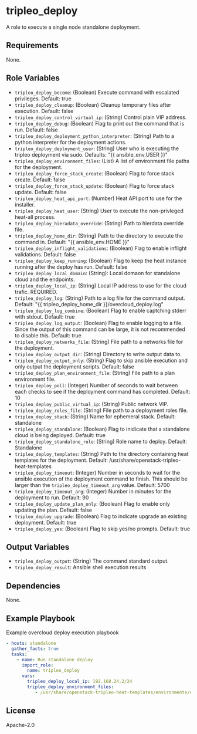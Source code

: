 tripleo_deploy
==============

A role to execute a single node standalone deployment.

Requirements
------------

None.

Role Variables
--------------

* `tripleo_deploy_become`: (Boolean) Execute command with escalated privileges. Default: true
* `tripleo_deploy_cleanup`: (Boolean) Cleanup temporary files after execution. Default: false
* `tripleo_deploy_control_virtual_ip`: (String) Control plain VIP address.
* `tripleo_deploy_debug`: (Boolean) Flag to print out the command that is run. Default: false
* `tripleo_deploy_deployment_python_interpreter`: (String) Path to a python interpreter for the deployment actions.
* `tripleo_deploy_deployment_user`: (String) User who is executing the tripleo deployment via sudo. Defaults: "{{ ansible_env.USER }}"
* `tripleo_deploy_environment_files`: (List) A list of environment file paths for the deployment.
* `tripleo_deploy_force_stack_create`: (Boolean) Flag to force stack create. Default: false
* `tripleo_deploy_force_stack_update`: (Boolean) Flag to force stack update. Default: false
* `tripleo_deploy_heat_api_port`: (Number) Heat API port to use for the installer.
* `tripleo_deploy_heat_user`: (String) User to execute the non-privleged heat-all process.
* `tripleo_deploy_hieradata_override`: (String) Path to hierdata override file.
* `tripleo_deploy_home_dir`: (String) Path to the directory to execute the command in. Default: "{{ ansible_env.HOME }}"
* `tripleo_deploy_inflight_validations`: (Boolean) Flag to enable inflight validations. Default: false
* `tripleo_deploy_keep_running`: (Boolean) Flag to keep the heat instance running after the deploy has run. Default: false
* `tripleo_deploy_local_domain`: (String): Local domaon for standalone cloud and the endpoints.
* `tripleo_deploy_local_ip`: (String) Local IP address to use for the cloud trafic. REQUIRED.
* `tripleo_deploy_log`: (String) Path to a log file for the command output. Default: "{{ tripleo_deploy_home_dir }}/overcloud_deploy.log"
* `tripleo_deploy_log_combine`: (Boolean) Flag to enable captching stderr with stdout. Default: true
* `tripleo_deploy_log_output`: (Boolean) Flag to enable logging to a file. Since the output of this command can be large, it is not recommended to disable this. Default: true
* `tripleo_deploy_networks_file`: (String) File path to a networks file for the deployment.
* `tripleo_deploy_output_dir`: (String) Directory to write output data to.
* `tripleo_deploy_output_only`: (String) Flag to skip ansible execution and only output the deployment scripts. Default: false
* `tripleo_deploy_plan_environment_file`: (String) File path to a plan environment file.
* `tripleo_deploy_poll`: (Integer) Number of seconds to wait between each checks to see if the deployment command has completed. Default: 10
* `tripleo_deploy_public_virtual_ip`: (String) Public network VIP.
* `tripleo_deploy_roles_file`: (String) File path to a deployment roles file.
* `tripleo_deploy_stack`: (String) Name for ephemeral stack. Default: standalone
* `tripleo_deploy_standalone`: (Boolean) Flag to inidicate that a standalone cloud is being deployed. Default: true
* `tripleo_deploy_standalone_role`: (String) Role name to deploy. Default: Standalone
* `tripleo_deploy_templates`: (String) Path to the directory containing heat templates for the deployment. Default: /usr/share/openstack-tripleo-heat-templates
* `tripleo_deploy_timeout`: (Integer) Number in seconds to wait for the ansible execution of the deployment command to finish. This should be larger than the `tripleo_deploy_timeout_arg` value. Default: 5700
* `tripleo_deploy_timeout_arg`: (Integer) Number in minutes for the deployment to run. Default: 90
* `tripleo_deploy_update_plan_only`: (Boolean) Flag to enable only updating the plan. Default: false
* `tripleo_deploy_upgrade`: (Boolean) Flag to indicate upgrade an existing deployment. Default: true
* `tripleo_deploy_yes`: (Boolean) Flag to skip yes/no prompts. Default: true

Output Variables
----------------

* `tripleo_deploy_output`: (String) The command standard output.
* `tripleo_deploy_result`: Ansible shell execution results

Dependencies
------------

None.

Example Playbook
----------------

Example overcloud deploy execution playbook

```yaml
- hosts: standalone
  gather_facts: true
  tasks:
    - name: Run standalone deploy
      import_role:
        name: tripleo_deploy
      vars:
        tripleo_deploy_local_ip: 192.168.24.2/24
        tripleo_deploy_environment_files:
           - /usr/share/openstack-tripleo-heat-templates/environments/enable-swap.yaml
```

License
-------

Apache-2.0

